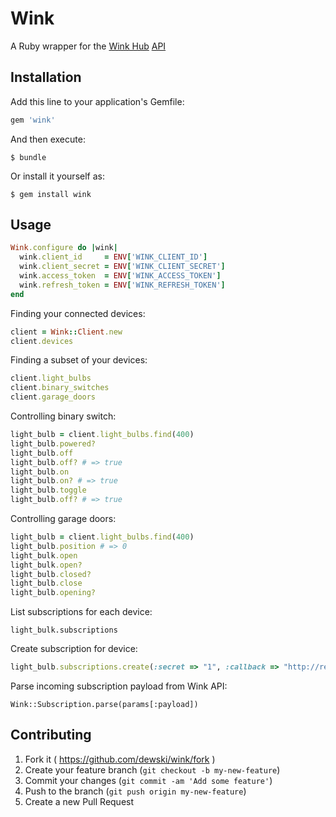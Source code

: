 # Wink

A Ruby wrapper for the [Wink Hub](http://www.winkapp.com/) [API](http://docs.wink.apiary.io/)

## Installation

Add this line to your application's Gemfile:

```ruby
gem 'wink'
```

And then execute:

    $ bundle

Or install it yourself as:

    $ gem install wink

## Usage

```ruby
Wink.configure do |wink|
  wink.client_id     = ENV['WINK_CLIENT_ID']
  wink.client_secret = ENV['WINK_CLIENT_SECRET']
  wink.access_token  = ENV['WINK_ACCESS_TOKEN']
  wink.refresh_token = ENV['WINK_REFRESH_TOKEN']
end
```

Finding your connected devices:

```ruby
client = Wink::Client.new
client.devices
```

Finding a subset of your devices:

```ruby
client.light_bulbs
client.binary_switches
client.garage_doors
```

Controlling binary switch:

```ruby
light_bulb = client.light_bulbs.find(400)
light_bulb.powered?
light_bulb.off
light_bulb.off? # => true
light_bulb.on
light_bulb.on? # => true
light_bulb.toggle
light_bulb.off? # => true
```

Controlling garage doors:

```ruby
light_bulb = client.light_bulbs.find(400)
light_bulb.position # => 0
light_bulk.open
light_bulk.open?
light_bulb.closed?
light_bulb.close
light_bulb.opening?
```

List subscriptions for each device:

```
light_bulk.subscriptions
```

Create subscription for device:

```ruby
light_bulb.subscriptions.create(:secret => "1", :callback => "http://requestb.in/")
```

Parse incoming subscription payload from Wink API:

```
Wink::Subscription.parse(params[:payload])
```

## Contributing

1. Fork it ( https://github.com/dewski/wink/fork )
2. Create your feature branch (`git checkout -b my-new-feature`)
3. Commit your changes (`git commit -am 'Add some feature'`)
4. Push to the branch (`git push origin my-new-feature`)
5. Create a new Pull Request

